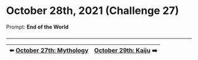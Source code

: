 # October 28th, 2021 (Challenge 27)

Prompt: **End of the World**

###

---

| ⬅️ [October 27th: Mythology](2021-10-27-mythology.md) | [October 29th: Kaiju](2021-10-29-kaiju.md) ➡️ |
|:-|-:|
